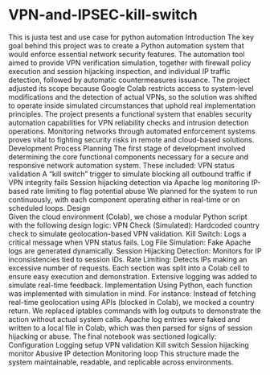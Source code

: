 # VPN-and-IPSEC-kill-switch
This is justa test and use case for python automation
Introduction
The key goal behind this project was to create a Python automation system that would enforce essential network security features. The automation tool aimed to provide VPN verification simulation, together with firewall policy execution and session hijacking inspection, and individual IP traffic detection, followed by automatic countermeasures issuance. The project adjusted its scope because Google Colab restricts access to system-level modifications and the detection of actual VPNs, so the solution was shifted to operate inside simulated circumstances that uphold real implementation principles.
The project presents a functional system that enables security automation capabilities for VPN reliability checks and intrusion detection operations. Monitoring networks through automated enforcement systems proves vital to fighting security risks in remote and cloud-based solutions.
Development Process
Planning
The first stage of development involved determining the core functional components necessary for a secure and responsive network automation system. These included:
VPN status validation
A “kill switch” trigger to simulate blocking all outbound traffic if VPN integrity fails
Session hijacking detection via Apache log monitoring
IP-based rate limiting to flag potential abuse
We planned for the system to run continuously, with each component operating either in real-time or on scheduled loops.
Design  
Given the cloud environment (Colab), we chose a modular Python script with the following design logic:
VPN Check (Simulated): Hardcoded country check to simulate geolocation-based VPN validation.
Kill Switch: Logs a critical message when VPN status fails.
Log File Simulation: Fake Apache logs are generated dynamically.
Session Hijacking Detection: Monitors for IP inconsistencies tied to session IDs.
Rate Limiting: Detects IPs making an excessive number of requests.
Each section was split into a Colab cell to ensure easy execution and demonstration. Extensive logging was added to simulate real-time feedback.
Implementation
Using Python, each function was implemented with simulation in mind. For instance:
Instead of fetching real-time geolocation using APIs (blocked in Colab), we mocked a country return.
We replaced iptables commands with log outputs to demonstrate the action without actual system calls.
Apache log entries were faked and written to a local file in Colab, which was then parsed for signs of session hijacking or abuse.
The final notebook was sectioned logically:
Configuration
Logging setup
VPN validation
Kill switch
Session hijacking monitor
Abusive IP detection
Monitoring loop
This structure made the system maintainable, readable, and replicable across environments.
